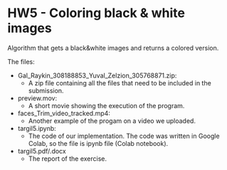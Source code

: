 # HW5 - Coloring black & white images
Algorithm that gets a black&white images and returns a colored version.

The files:
* Gal_Raykin_308188853_Yuval_Zelzion_305768871.zip:
  * A zip file containing all the files that need to be included in the submission.
* preview.mov:
  * A short movie showing the execution of the program.
* faces_Trim_video_tracked.mp4:
  * Another example of the progam on a video we uploaded.
* targil5.ipynb:
  * The code of our implementation. The code was written in Google Colab, so the file is ipynb file (Colab notebook).
* targil5.pdf/.docx
  * The report of the exercise.
